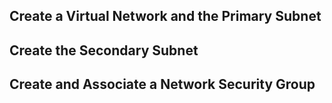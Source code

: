 

## Create a Virtual Network and the Primary Subnet




## Create the Secondary Subnet





## Create and Associate a Network Security Group
